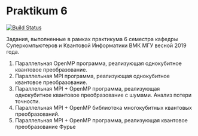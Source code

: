 # Praktikum 6

[![Build Status](https://travis-ci.com/andvch/Praktikum_6.svg?token=mxcC9VVdkZCYe4jvsLGW&branch=master)](https://travis-ci.com/andvch/Praktikum_6)

Задания, выполненные в рамках практикума 6 семестра кафедры Суперкомпьютеров и Квантовой Информатики ВМК МГУ весной 2019 года.

1. Параллельная OpenMP программа, реализующая однокубитное квантовое преобразование.
2. Параллельная MPI программа, реализующая однокубитное квантовое преобразование.
3. Параллельная MPI + OpenMP программа, реализующая однокубитное квантовое преобразование с шумами. Анализ потери точности.
4. Параллельная MPI + OpenMP библиотека многокубитных квантовых преобразований.
5. Параллельная MPI + OpenMP программа, реализующая квантовое преобразование Фурье
